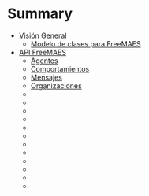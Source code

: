 # Summary

- [Visión General]()
    - [Modelo de clases para FreeMAES]()
- [API FreeMAES]()
    - [Agentes]()
    - [Comportamientos]()
    - [Mensajes]()
    - [Organizaciones]()
    - []()
    - []()
    - []()
    - []()
    - []()
    - []()
    - []()
    - []()
    - []()
    - []()
    - []()
    - []()
